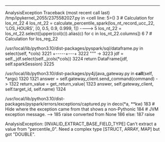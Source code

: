 ---------------------------------------------------------------------------
AnalysisException                         Traceback (most recent call last)
/tmp/ipykernel_2055/2375582027.py in <cell line: 5>()
      3 # Calculation for los_nt_22
      4 los_nt_22 = calculate_percentile_spark(los_nt_record_ucc_22, 'LOS_HOURS', [0, 0.5, 0.9, 0.999, 1])
----> 5 los_nt_22 = los_nt_22.select([upper(col(c)).alias(c) for c in los_nt_22.columns])
      6 
      7 # Calculation for los_reg_22

/usr/local/lib/python3.10/dist-packages/pyspark/sql/dataframe.py in select(self, *cols)
   3221         +-----+---+
   3222         """
-> 3223         jdf = self._jdf.select(self._jcols(*cols))
   3224         return DataFrame(jdf, self.sparkSession)
   3225 

/usr/local/lib/python3.10/dist-packages/py4j/java_gateway.py in __call__(self, *args)
   1320 
   1321         answer = self.gateway_client.send_command(command)
-> 1322         return_value = get_return_value(
   1323             answer, self.gateway_client, self.target_id, self.name)
   1324 

/usr/local/lib/python3.10/dist-packages/pyspark/errors/exceptions/captured.py in deco(*a, **kw)
    183                 # Hide where the exception came from that shows a non-Pythonic
    184                 # JVM exception message.
--> 185                 raise converted from None
    186             else:
    187                 raise

AnalysisException: [INVALID_EXTRACT_BASE_FIELD_TYPE] Can't extract a value from "percentile_0". Need a complex type [STRUCT, ARRAY, MAP] but got "DOUBLE".

